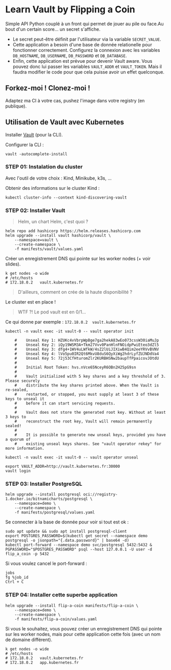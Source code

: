 # Learn Vault by Flipping a Coin

Simple API Python couplé à un front qui permet de jouer au pile ou face.Au bout d'un certain score... un secret s'affiche.

- Le secret peut-être définit par l'utilisateur via la variable `SECRET_VALUE`.
- Cette application a besoin d'une base de donnée relationelle pour fonctionner correctement. Configurez la connexion avec les variables `DB_HOSTNAME`, `DB_USERNAME`, `DB_PASSWORD` et `DB_DATABASE`.
- Enfin, cette application est prévue pour devenir Vault aware. Vous pouvez donc lui passer les variables `VAULT_ADDR` et `VAULT_TOKEN`. Mais il faudra modifier le code pour que cela puisse avoir un effet quelconque.

## Forkez-moi ! Clonez-moi !

Adaptez ma CI à votre cas, pushez l'image dans votre registry (en publique).

## Utilisation de Vault avec Kubernetes

Installer [Vault](https://developer.hashicorp.com/vault/downloads) (pour la CLI).

Configurer la CLI :

```shell
vault -autocomplete-install
```

### STEP 01: Instalation du cluster

Avec l'outil de votre choix : Kind, Minikube, k3s, ...

Obtenir des informations sur le cluster Kind :

```shell
kubectl cluster-info --context kind-discovering-vault
```

### STEP 02: Installer Vault

> Helm, un chart Helm, c'est quoi ?

```shell
helm repo add hashicorp https://helm.releases.hashicorp.com
helm upgrade --install vault hashicorp/vault \
    --namespace=vault \
    --create-namespace \
    -f manifests/vault/values.yaml
```

Créer un enregistrement DNS qui pointe sur les worker nodes (+ voir slides).

```shell
k get nodes -o wide
# /etc/hosts
# 172.18.0.2   vault.kubernetes.fr
```

> D'ailleurs, comment on crée de la haute disponibilité ?

Le cluster est en place !

> WTF ?! Le pod vault est en 0/1...

Ce qui donne par exemple : `172.18.0.2  vault.kubernetes.fr`

```plaintext
kubectl -n vault exec -it vault-0 -- vault operator init

    #    Unseal Key 1: HZUKc4vVbrpWpBge7ga2hekA83wEo073cssW30iaMuJp
    #    Unseal Key 2: iQy19WSM3A+Tkm27Vvv0PanHlnFNOidpPwiEteo3dZl5
    #    Unseal Key 3: dfg4+1WV4uLWfkW/4sZ2lUiJIXiwB4Qim2eeYRVvBVNV
    #    Unseal Key 4: lVo5pu0IR2Qt6MkvU8duS6QyXiWg2hdrLyfZUJNDdVa4
    #    Unseal Key 5: 72j53CfHturomZlr2KURBHSNw2baupTfPpaicovJOtdU
    #
    #    Initial Root Token: hvs.nVce65NceyR6OBn2H25pG9sn
    #
    #    Vault initialized with 5 key shares and a key threshold of 3. Please securely
    #    distribute the key shares printed above. When the Vault is re-sealed,
    #    restarted, or stopped, you must supply at least 3 of these keys to unseal it
    #    before it can start servicing requests.
    #
    #    Vault does not store the generated root key. Without at least 3 keys to
    #    reconstruct the root key, Vault will remain permanently sealed!
    #
    #    It is possible to generate new unseal keys, provided you have a quorum of
    #    existing unseal keys shares. See "vault operator rekey" for more information.
```

```shell
kubectl -n vault exec -it vault-0 -- vault operator unseal
```

```shell
export VAULT_ADDR=http://vault.kubernetes.fr:30000
vault login
```

### STEP 03: Installer PostgreSQL

```shell
helm upgrade --install postgresql oci://registry-1.docker.io/bitnamicharts/postgresql \
    --namespace=demo \
    --create-namespace \
    -f manifests/postgresql/values.yaml
```

Se connecter à la base de donnée pour voir si tout est ok :

```shell
sudo apt update && sudo apt install postgresql-client
export POSTGRES_PASSWORD=$(kubectl get secret --namespace demo postgresql -o jsonpath="{.data.password}" | base64 -d)
kubectl port-forward --namespace demo svc/postgresql 5432:5432 &
PGPASSWORD="$POSTGRES_PASSWORD" psql --host 127.0.0.1 -U user -d flip_a_coin -p 5432
```

Si vous voulez cancel le port-forward :

```shell
jobs
fg %job_id
Ctrl + C
```

### STEP 04: Installer cette superbe application

```shell
helm upgrade --install flip-a-coin manifests/flip-a-coin \
    --namespace=demo \
    --create-namespace \
    -f manifests/flip-a-coin/values.yaml
```

Si vous le souhaitez, vous pouvez créer un enregistrement DNS qui pointe sur les worker nodes, mais pour cette application cette fois (avec un nom de domaine différent).

```shell
k get nodes -o wide
# /etc/hosts
# 172.18.0.2   vault.kubernetes.fr
# 172.18.0.2   app.kubernetes.fr
```
